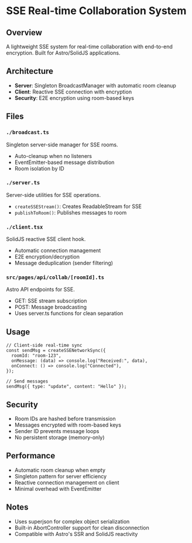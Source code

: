 # SSE Real-time Collaboration System

## Overview

A lightweight SSE system for real-time collaboration with end-to-end encryption. Built for Astro/SolidJS applications.

## Architecture

- **Server**: Singleton BroadcastManager with automatic room cleanup
- **Client**: Reactive SSE connection with encryption
- **Security**: E2E encryption using room-based keys

## Files

### `./broadcast.ts`
Singleton server-side manager for SSE rooms.
- Auto-cleanup when no listeners
- EventEmitter-based message distribution
- Room isolation by ID

### `./server.ts`
Server-side utilities for SSE operations.
- `createSSEStream()`: Creates ReadableStream for SSE
- `publishToRoom()`: Publishes messages to room

### `./client.tsx`
SolidJS reactive SSE client hook.
- Automatic connection management
- E2E encryption/decryption
- Message deduplication (sender filtering)

### `src/pages/api/collab/[roomId].ts`
Astro API endpoints for SSE.
- GET: SSE stream subscription
- POST: Message broadcasting
- Uses server.ts functions for clean separation

## Usage

```tsx
// Client-side real-time sync
const sendMsg = createSSENetworkSync({
  roomId: "room-123",
  onMessage: (data) => console.log("Received:", data),
  onConnect: () => console.log("Connected"),
});

// Send messages
sendMsg({ type: "update", content: "Hello" });
```

## Security

- Room IDs are hashed before transmission
- Messages encrypted with room-based keys
- Sender ID prevents message loops
- No persistent storage (memory-only)

## Performance

- Automatic room cleanup when empty
- Singleton pattern for server efficiency
- Reactive connection management on client
- Minimal overhead with EventEmitter

## Notes

- Uses superjson for complex object serialization
- Built-in AbortController support for clean disconnection
- Compatible with Astro's SSR and SolidJS reactivity